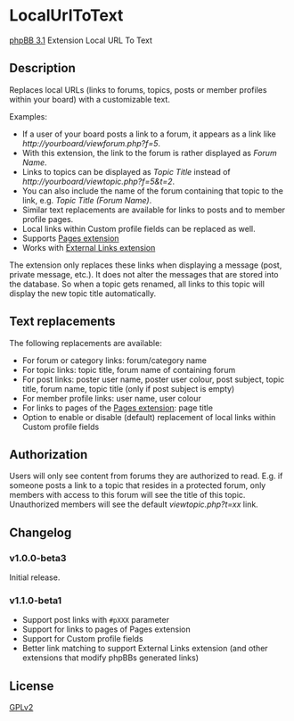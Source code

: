 # LocalUrlToText

[phpBB 3.1](https://www.phpbb.com/) Extension Local URL To Text

## Description

Replaces local URLs (links to forums, topics, posts or member profiles within your board) with a customizable text.

Examples:
* If a user of your board posts a link to a forum, it appears as a link like _http://yourboard/viewforum.php?f=5_.
* With this extension, the link to the forum is rather displayed as _Forum Name_.
* Links to topics can be displayed as _Topic Title_ instead of _http://yourboard/viewtopic.php?f=5&t=2_.
* You can also include the name of the forum containing that topic to the link, e.g. _Topic Title (Forum Name)_.
* Similar text replacements are available for links to posts and to member profile pages.
* Local links within Custom profile fields can be replaced as well.
* Supports [Pages extension](https://www.phpbb.com/customise/db/extension/pages/)
* Works with [External Links extension](https://www.phpbb.com/community/viewtopic.php?f=456&t=2270671)

The extension only replaces these links when displaying a message (post, private message, etc.). It does not alter the messages that are stored into the database.
So when a topic gets renamed, all links to this topic will display the new topic title automatically.

## Text replacements

The following replacements are available:
* For forum or category links: forum/category name
* For topic links: topic title, forum name of containing forum
* For post links: poster user name, poster user colour, post subject, topic title, forum name, topic title (only if post subject is empty)
* For member profile links: user name, user colour
* For links to pages of the [Pages extension](https://www.phpbb.com/customise/db/extension/pages/): page title
* Option to enable or disable (default) replacement of local links within Custom profile fields

## Authorization

Users will only see content from forums they are authorized to read. E.g. if someone posts a link to a topic that resides in a protected forum, only members with access to this forum will see the title of this topic. Unauthorized members will see the default _viewtopic.php?t=xx_ link.

## Changelog

### v1.0.0-beta3

Initial release.

### v1.1.0-beta1

* Support post links with `#pXXX` parameter
* Support for links to pages of Pages extension
* Support for Custom profile fields
* Better link matching to support External Links extension (and other extensions that modify phpBBs generated links)

## License

[GPLv2](license.txt)
